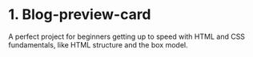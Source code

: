 # 1. Blog-preview-card
A  perfect project for beginners getting up to speed with HTML and CSS fundamentals, like HTML structure and the box model.
